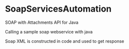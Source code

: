 # SoapServicesAutomation

SOAP with Attachments API for Java

Calling a sample soap webservice with java 

Soap XML is constructed in code and used to get response

